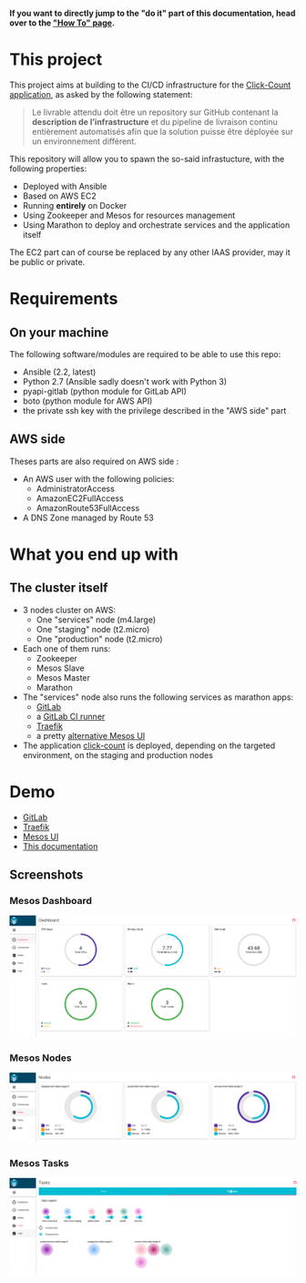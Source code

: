 **If you want to directly jump to the "do it" part of this documentation, head
over to the ["How To" page](howto.md).**

# This project

This project aims at building to the CI/CD infrastructure for the [Click-Count
application](TODO), as asked by the following statement:

> Le livrable attendu doit être un repository sur GitHub contenant la
> **description de l’infrastructure** et du pipeline de livraison continu
> entièrement automatisés afin que la solution puisse être déployée sur un
> environnement différent.

This repository will allow you to spawn the so-said infrastucture, with the
following properties:

- Deployed with Ansible
- Based on AWS EC2
- Running **entirely** on Docker
- Using Zookeeper and Mesos for resources management
- Using Marathon to deploy and orchestrate services and the application itself

The EC2 part can of course be replaced by any other IAAS provider, may it be
public or private.

# Requirements

## On your machine

The following software/modules are required to be able to use this repo:

- Ansible (2.2, latest)
- Python 2.7 (Ansible sadly doesn't work with Python 3)
- pyapi-gitlab (python module for GitLab API)
- boto (python module for AWS API)
- the private ssh key with the privilege described in the "AWS side" part

## AWS side

Theses parts are also required on AWS side :

- An AWS user with the following policies:
    - AdministratorAccess
    - AmazonEC2FullAccess
    - AmazonRoute53FullAccess
- A DNS Zone managed by Route 53

# What you end up with

## The cluster itself

- 3 nodes cluster on AWS:
    - One "services" node (m4.large)
    - One "staging" node (t2.micro)
    - One "production" node (t2.micro)
- Each one of them runs:
    - Zookeeper
    - Mesos Slave
    - Mesos Master
    - Marathon
- The "services" node also runs the following services as marathon apps:
    - [GitLab](https://about.gitlab.com/)
    - a [GitLab CI runner](https://gitlab.com/gitlab-org/gitlab-ci-multi-runner)
    - [Traefik](http://traefik.io/)
    - a pretty [alternative Mesos UI](https://github.com/Capgemini/mesos-ui/)
- The application [click-count](TODO) is deployed, depending on the targeted
  environment, on the staging and production nodes

# Demo

- [GitLab](http://gitlab.xebia.horgix.fr)
- [Traefik](http://traefik.xebia.horgix.fr)
- [Mesos UI](http://cluster.xebia.horgix.fr)
- [This documentation](http://doc.xebia.horgix.fr)

## Screenshots

### Mesos Dashboard

![Mesos Dashboard](images/mesos_dashboard.png)

### Mesos Nodes

![Mesos Nodes](images/mesos_nodes.png)

### Mesos Tasks

![Mesos Tasks](images/mesos_tasks.png)
